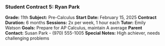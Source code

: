### Student Contract 5: Ryan Park
**Grade:** 11th
**Subject:** Pre-Calculus
**Start Date:** February 15, 2025
**Contract Duration:** 6 months
**Sessions:** 2x per week, 1 hour each
**Tutor:** Emily Watson
**Goals:** Prepare for AP Calculus, maintain A average
**Parent Contact:** Susan Park - (970) 555-1005
**Special Notes:** High achiever, needs challenging problems